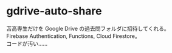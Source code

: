 # gdrive-auto-share

苫高専生だけを Google Drive の過去問フォルダに招待してくれる。  
Firebase Authentication, Functions, Cloud Firestore。  
コードが汚い……
